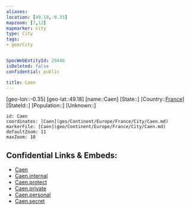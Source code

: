 ```yaml
---
aliases: 
location: [49.18,-0.35]
mapzoom: [7,12] 
mapmarker: city 
type: City
tags:
- geo/City


SpocWebEntityId: 29446
isDeleted: false
confidential: public

title: Caen
---
```

[geo-lon::-0.35]
[geo-lat::49.18]
[name::Caen]
[State::]
[Country::[France](geo/Continent/Europe/France.md)]
[StateId::]
[Population::]
[Unknown::]


```leaflet
id: Caen
coordinates: [Caen](geo/Continent/Europe/France/City/Caen.md)
markerFile: [Caen](geo/Continent/Europe/France/City/Caen.md)
defaultZoom: 11 
maxZoom: 18
```


## Confidential Links & Embeds: 
- [Caen](../../../../../../_public/geo/Continent/Europe/France/City/Caen.md) 
- [Caen.internal](../../../../../../_internal/geo/Continent/Europe/France/City/Caen.internal.md) 
- [Caen.protect](../../../../../../_protect/geo/Continent/Europe/France/City/Caen.protect.md) 
- [Caen.private](../../../../../../_private/geo/Continent/Europe/France/City/Caen.private.md) 
- [Caen.personal](../../../../../../_personal/geo/Continent/Europe/France/City/Caen.personal.md) 
- [Caen.secret](../../../../../../_secret/geo/Continent/Europe/France/City/Caen.secret.md) 
